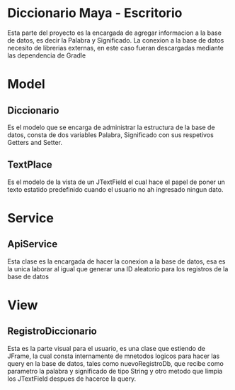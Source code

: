 # Diccionario Maya - Escritorio

Esta parte del proyecto es la encargada de agregar informacion 
a la base de datos, es decir la Palabra y Significado.
La conexion a la base de datos necesito de librerias externas, en este caso
fueran descargadas mediante las dependencia de Gradle

# Model
## Diccionario

Es el modelo que se encarga de administrar la estructura de la base de datos,
consta de dos variables Palabra, Significado con sus respetivos Getters and Setter.

## TextPlace

Es el modelo de la vista de un JTextField el cual hace el papel de poner un texto
estatido predefinido cuando el usuario no ah ingresado ningun dato.

# Service
## ApiService

Esta clase es la encargada de hacer la conexion a la base de datos, esa es la unica laborar
al igual que generar una ID aleatorio para los registros de la base de datos

# View
## RegistroDiccionario

Esta es la parte visual para el usuario, es una clase que estiendo de JFrame,
la cual consta internamente de mnetodos logicos para hacer las query en la base de datos,
tales como nuevoRegistroDb, que recibe como parametro la palabra y significado de tipo String
y otro metodo que limpia los JTextField despues de hacerce la query.